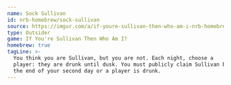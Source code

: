 ```yaml
---
name: Sock Sullivan
id: nrb-homebrew/sock-sullivan
source: https://imgur.com/a/if-youre-sullivan-then-who-am-i-nrb-homebrew-script-Cc4elqZ
type: Outsider
game: If You're Sullivan Then Who Am I?
homebrew: true
tagLine: >-
  You think you are Sullivan, but you are not. Each night, choose a
  player: they are drunk until dusk. You must publicly claim Sullivan by
  the end of your second day or a player is drunk.
---
```


